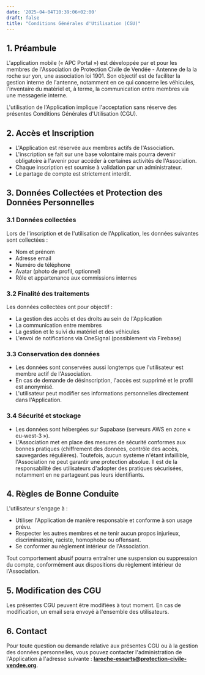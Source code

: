 ```yaml
---
date: '2025-04-04T10:39:06+02:00'
draft: false
title: "Conditions Générales d'Utilisation (CGU)"
---
```


## **1. Préambule**

L'application mobile (« APC Portal ») est développée par et pour les membres de l'Association de Protection Civile de Vendée - Antenne de la la roche sur yon, une association loi 1901. Son objectif est de faciliter la gestion interne de l'antenne, notamment en ce qui concerne les véhicules, l'inventaire du matériel et, à terme, la communication entre membres via une messagerie interne.

L'utilisation de l'Application implique l'acceptation sans réserve des présentes Conditions Générales d'Utilisation (CGU).

## **2. Accès et Inscription**

* L'Application est réservée aux membres actifs de l'Association.  
* L'inscription se fait sur une base volontaire mais pourra devenir obligatoire à l'avenir pour accéder à certaines activités de l'Association.  
* Chaque inscription est soumise à validation par un administrateur.  
* Le partage de compte est strictement interdit.

## **3. Données Collectées et Protection des Données Personnelles**

### **3.1 Données collectées**

Lors de l'inscription et de l'utilisation de l'Application, les données suivantes sont collectées :

* Nom et prénom  
* Adresse email  
* Numéro de téléphone  
* Avatar (photo de profil, optionnel)  
* Rôle et appartenance aux commissions internes

### **3.2 Finalité des traitements**

Les données collectées ont pour objectif :

* La gestion des accès et des droits au sein de l'Application  
* La communication entre membres  
* La gestion et le suivi du matériel et des véhicules  
* L'envoi de notifications via OneSignal (possiblement via Firebase)

### **3.3 Conservation des données**

* Les données sont conservées aussi longtemps que l'utilisateur est membre actif de l'Association.  
* En cas de demande de désinscription, l'accès est supprimé et le profil est anonymisé.  
* L'utilisateur peut modifier ses informations personnelles directement dans l'Application.

### **3.4 Sécurité et stockage**

* Les données sont hébergées sur Supabase (serveurs AWS en zone « eu-west-3 »).  
* L'Association met en place des mesures de sécurité conformes aux bonnes pratiques (chiffrement des données, contrôle des accès, sauvegardes régulières). Toutefois, aucun système n'étant infaillible, l'Association ne peut garantir une protection absolue. Il est de la responsabilité des utilisateurs d'adopter des pratiques sécurisées, notamment en ne partageant pas leurs identifiants.

## **4. Règles de Bonne Conduite**

L'utilisateur s'engage à :

* Utiliser l'Application de manière responsable et conforme à son usage prévu.  
* Respecter les autres membres et ne tenir aucun propos injurieux, discriminatoire, raciste, homophobe ou offensant.  
* Se conformer au règlement intérieur de l'Association.

Tout comportement abusif pourra entraîner une suspension ou suppression du compte, conformément aux dispositions du règlement intérieur de l'Association.

## **5. Modification des CGU**

Les présentes CGU peuvent être modifiées à tout moment. En cas de modification, un email sera envoyé à l'ensemble des utilisateurs.

## **6. Contact**

Pour toute question ou demande relative aux présentes CGU ou à la gestion des données personnelles, vous pouvez contacter l'administration de l'Application à l'adresse suivante : **<laroche-essarts@protection-civile-vendee.org>**.
